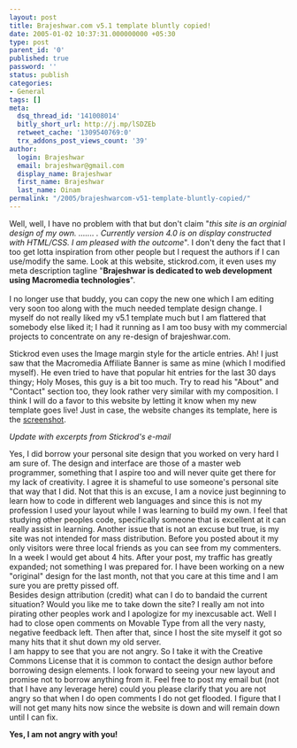 ```yaml
---
layout: post
title: Brajeshwar.com v5.1 template bluntly copied!
date: 2005-01-02 10:37:31.000000000 +05:30
type: post
parent_id: '0'
published: true
password: ''
status: publish
categories:
- General
tags: []
meta:
  dsq_thread_id: '141008014'
  bitly_short_url: http://j.mp/lSDZEb
  retweet_cache: '1309540769:0'
  trx_addons_post_views_count: '39'
author:
  login: Brajeshwar
  email: brajeshwar@gmail.com
  display_name: Brajeshwar
  first_name: Brajeshwar
  last_name: Oinam
permalink: "/2005/brajeshwarcom-v51-template-bluntly-copied/"
---
```

<p>Well, well, I have no problem with that but don't claim "<em>this site is an orginial design of my own. ....... . Currently version 4.0 is on display constructed with HTML/CSS. I am pleased with the outcome</em>". I don't deny the fact that I too get lotta inspiration from other people but I request the authors if I can use/modify the same. Look at this website, stickrod.com, it even uses my meta description tagline "<strong>Brajeshwar is dedicated to web development using Macromedia technologies</strong>".<br />
<br />
I no longer use that buddy, you can copy the new one which I am editing very soon too along with the much needed template design change.  I myself do not really liked my v5.1 template much but I am flattered that somebody else liked it; I had it running as I am too busy with my commercial projects to concentrate on any re-design of brajeshwar.com.</p>
<p>Stickrod even uses the Image margin style for the article entries. Ah! I just saw that the Macromedia Affiliate Banner is same as mine (which I modified myself). He even tried to have that popular hit entries for the last 30 days thingy; Holy Moses, this guy is a bit too much. Try to read his "About" and "Contact" section too, they look rather very similar with my composition. I think I will do a favor to this website by letting it know when my new template goes live! Just in case, the website changes its template, here is the <a href="/documents/ripoffByStickRod/" title="screenshot of stickrod weblog">screenshot</a>.</p>
<p><em>Update with excerpts from Stickrod's e-mail</em></p>
<p><span class="codeNull">Yes, I did borrow your personal site design that you worked on very hard I am sure of.  The design and interface are those of a master web programmer, something that I aspire too and will never quite get there for my lack of creativity. I agree it is shameful to use someone's personal site that way that I did.  Not that this is an excuse, I am a novice just beginning to learn how to code in different web languages and since this is not my profession I used your layout while I was learning to build my own.  I feel that studying other peoples code, specifically someone that is excellent at it can really assist in learning. Another issue that is not an excuse but true, is my site was not intended for mass distribution.  Before you posted about it my only visitors were three local friends as you can see from my commenters. In a week I would get about 4 hits.  After your post, my traffic has greatly expanded; not something I was prepared for.  I have been working on a new "original" design for the last month, not that you care at this time and I am sure you are pretty pissed off.<br />
Besides design attribution (credit) what can I do to bandaid the current situation?  Would you like me to take down the site? I really am not into pirating other peoples work and I apologize for my inexcusable act. Well I had to close open comments on Movable Type from all the very nasty, negative feedback left.  Then after that, since I host the site myself it got so many hits that it shut down my old server.<br />
I am happy to see that you are not angry. So I take it with the Creative Commons License that it is common to contact the design author before borrowing design elements.  I look forward to seeing your new layout and promise not to borrow anything from it. Feel free to post my email but (not that I have any leverage here) could you please clarify that you are not angry so that when I do open comments I do not get flooded.  I figure that I will not get many hits now since the website is down and will remain down until I can fix.</span></p>
<p><strong>Yes, I am not angry with you!</strong></p>
